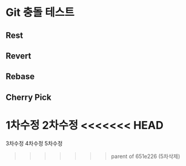 # Git 충돌 테스트

Rest
- 
Revert
- 
Rebase
- 
Cherry Pick
- 

1차수정
2차수정
<<<<<<< HEAD
=======
3차수정
4차수정
5차수정
>>>>>>> parent of 651e226 (5차삭제)
